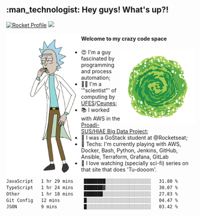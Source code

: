 
<h2> :man_technologist: Hey guys! What's up?!</h2>
                                                                         
[![Rocket Profile](https://img.shields.io/static/v1?label=Rocketseat&message=Profile&colorA=purple&color=black&logo=Rocket&logoColor=white)](https://app.rocketseat.com.br/me/elyabe)
<a href="https://www.linkedin.com/in/elyabe/"><img src="https://img.shields.io/badge/LinkedIn-informational?logo=linkedin"/></a>

<img align='left' src="https://raw.githubusercontent.com/Elyabe/Elyabe/master/images/rick-dancing.gif" width='200'>

                       
#### Welcome to my crazy code space 
<img align='right' src="https://raw.githubusercontent.com/Elyabe/elyabe/master/images/portal-3.gif" width='200'>

- :heart_eyes: I'm a guy fascinated by programming and process automation; 
- :office_worker: I'm a '"scientist"' of computing by [UFES](http://ufes.br)/[Ceunes](http://ceunes.ufes.br);
- :books: I worked with AWS in the [Proadi-SUS/HIAE Big Data Project](https://www.einstein.br/responsabilidade-social/atuacao-com-o-ministerio-da-saude/proadi-sus);
- :rocket: I was a GoStack student at @Rocketseat;
- :green_heart: Techs: I'm currently playing with AWS, Docker, Bash, Python, Jenkins, GitHub, Ansible, Terraform, Grafana, GitLab
- :movie_camera: I love watching (specially sci-fi) series on that site that does 'Tu-dooom'.

<!--START_SECTION:waka-->

```txt
JavaScript   1 hr 29 mins    ████████░░░░░░░░░░░░░░░░░   31.80 %
TypeScript   1 hr 24 mins    ███████▓░░░░░░░░░░░░░░░░░   30.07 %
Other        1 hr 18 mins    ███████░░░░░░░░░░░░░░░░░░   27.83 %
Git Config   12 mins         █░░░░░░░░░░░░░░░░░░░░░░░░   04.47 %
JSON         9 mins          █░░░░░░░░░░░░░░░░░░░░░░░░   03.42 %
```

<!--END_SECTION:waka-->
